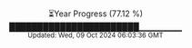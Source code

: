 <p align="center">
⏳Year Progress (77.12 %)<br>
███████████████████████▁▁▁▁▁▁▁ <br>
<sub>Updated: Wed, 09 Oct 2024 06:03:36 GMT</sub>
</p>

